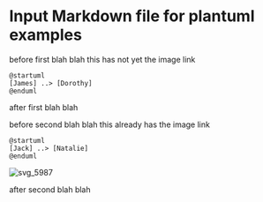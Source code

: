 # Input Markdown file for plantuml examples

before first blah blah
this has not yet the image link

[//]: # (auto_plantuml start)

```plantuml
@startuml
[James] ..> [Dorothy]
@enduml
```

[//]: # (auto_plantuml end)

after first blah blah

before second blah blah
this already has the image link

[//]: # (auto_plantuml start)

```plantuml
@startuml
[Jack] ..> [Natalie]
@enduml
```

![svg_5987](images/svg_5987.svg)  

[//]: # (auto_plantuml end)

after second blah blah
